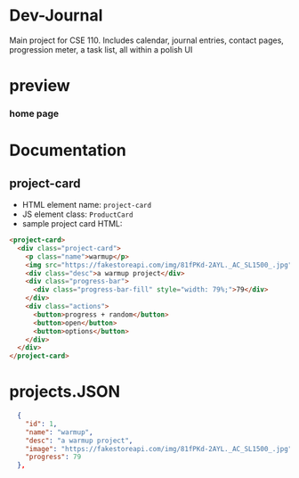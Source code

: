 # Dev-Journal

Main project for CSE 110. Includes calendar, journal entries, contact pages, progression meter, a task list, all within a polish UI

# preview

### home page

# Documentation

## project-card

- HTML element name: `project-card`
- JS element class: `ProductCard`
- sample project card HTML:

```HTML
<project-card>
  <div class="project-card">
    <p class="name">warmup</p>
    <img src="https://fakestoreapi.com/img/81fPKd-2AYL._AC_SL1500_.jpg" alt="warmup" class="project-image">
    <div class="desc">a warmup project</div>
    <div class="progress-bar">
      <div class="progress-bar-fill" style="width: 79%;">79</div>
    </div>
    <div class="actions">
      <button>progress + random</button>
      <button>open</button>
      <button>options</button>
    </div>
  </div>
</project-card>
```

# projects.JSON

```JSON
  {
    "id": 1,
    "name": "warmup",
    "desc": "a warmup project",
    "image": "https://fakestoreapi.com/img/81fPKd-2AYL._AC_SL1500_.jpg",
    "progress": 79
  },

```
